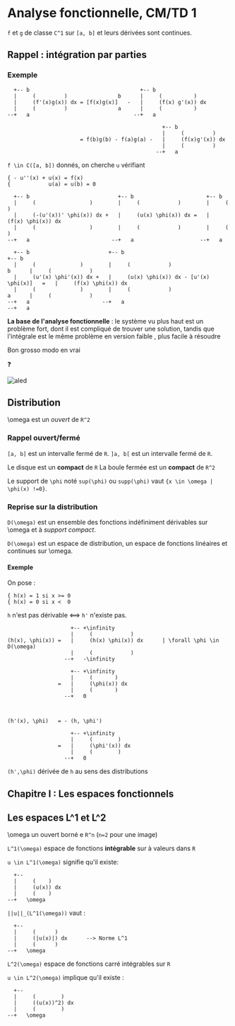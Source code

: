# Analyse fonctionnelle, CM/TD 1

`f` et `g` de classe ``C^1`` sur ``[a, b]`` et leurs dérivées sont continues.

## Rappel : intégration par parties

### Exemple

```maths
  +-- b                                   +-- b
  |     (         )                b      |     (          )
  |     (f'(x)g(x)) dx = [f(x)g(x)]   -   |     (f(x) g'(x)) dx
  |     (         )                a      |     (          )
--+   a                                 --+   a

                                                 +-- b
                                                 |     (         )
                       = f(b)g(b) - f(a)g(a) -   |     (f(x)g'(x)) dx
                                                 |     (         )
                                               --+   a
```
<!-- completer éventuellement avec la photo de ju -->

``f \in C([a, b])`` donnés, on cherche `u` vérifiant

```maths
{ - u''(x) + u(x) = f(x)
{            u(a) = u(b) = 0
```
<!-- Pour la colorisation des parenthèses : }}-->

```
  +-- b                            +-- b                       +-- b
  |     (                 )        |     (            )        |     (            )
  |     (-(u'(x))' \phi(x)) dx +   |     (u(x) \phi(x)) dx =   |     (f(x) \phi(x)) dx
  |     (                 )        |     (            )        |     (            )
--+   a                          --+   a                     --+   a
```

```maths
  +-- b                         +-- b                                           +-- b
  |     (              )        |     (            )                     b      |     (            )
  |     (u'(x) \phi'(x)) dx +   |     (u(x) \phi(x)) dx - [u'(x) \phi(x)]   =   |     (f(x) \phi(x)) dx
  |     (              )        |     (            )                     a      |     (            )
--+   a                       --+   a                                         --+   a
```

<!-- J'ai aucune idée de ce qu'il est en train de baragouiner au tableau c'est monstrueux -->
<!-- Bon apparemment le système et les intégrales sont "le même problème" -->

__**La base de l'analyse fonctionnelle**__ : le système vu plus haut est un problème fort, dont il est compliqué de trouver une solution, tandis que l'intégrale est le même problème en version faible <!--(???)-->, plus facile à résoudre

Bon grosso modo en vrai


❓


![aled](https://c.tenor.com/8lNAs5b-03sAAAAd/lol-mia-league-of-legends.gif)


## Distribution

\omega est un *ouvert* de ``R^2``

### Rappel ouvert/fermé

``[a, b]`` est un intervalle fermé de `R`.
``]a, b[`` est un intervalle fermé de `R`. <!--Pour le coloring des parentheses : ]-->

Le disque est un **compact** de `R`
La boule fermée est un **compact** de ``R^2``

Le support de `\phi` noté ``sup(\phi)`` ou ``supp(\phi)`` vaut ``{x \in \omega | \phi(x) !=0}``.

### Reprise sur la distribution

``D(\omega)`` est un ensemble des fonctions indéfiniment dérivables sur \omega et à *support compact*.

``D(\omega)`` est un espace de distribution, un espace de fonctions linéaires et continues sur \omega.

#### Exemple

On pose :

```maths
{ h(x) = 1 si x >= 0
{ h(x) = 0 si x <  0
```
`h` n'est pas dérivable <==> `h'` n'existe pas.

<!-- pour la colorisation des parenthèses : }} -->

```maths
                    +-- +\infinity
                    |     (            )
(h(x), \phi(x)) =   |     (h(x) \phi(x)) dx      | \forall \phi \in D(\omega)
                    |     (            )
                  --+   -\infinity
                 
                    +-- +\infinity
                    |     (       )
                =   |     (\phi(x)) dx
                    |     (       )
                  --+   0



(h'(x), \phi)   = - (h, \phi')

                    +-- +\infinity
                    |     (        )
                =   |     (\phi'(x)) dx
                    |     (        )
                  --+   0
```

``(h',\phi)`` dérivée de `h` au sens des distributions <!-- ??????? -->

## Chapitre I : Les espaces fonctionnels

## Les espaces L^1 et L^2

\omega un ouvert borné e ``R^n`` (``n=2`` pour une image)

``L^1(\omega)`` espace de fonctions **intégrable** sur à valeurs dans ``R``

``u \in L^1(\omega)`` signifie qu'il existe:

```maths
  +--
  |     (    )
  |     (u(x)) dx
  |     (    )
--+   \omega
```

``||u||_(L^1(\omega))`` vaut :

```maths
  +--
  |     (      )
  |     (|u(x)|) dx      --> Norme L^1
  |     (      )
--+   \omega
```

``L^2(\omega)`` espace de fonctions carré intégrables sur `R`

``u \in L^2(\omega)`` implique qu'il existe :

```maths
  +--
  |     (        )
  |     ((u(x))^2) dx
  |     (        )
--+   \omega
```